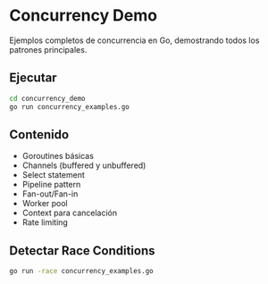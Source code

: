 # Concurrency Demo

Ejemplos completos de concurrencia en Go, demostrando todos los patrones principales.

## Ejecutar

```bash
cd concurrency_demo
go run concurrency_examples.go
```

## Contenido

- Goroutines básicas
- Channels (buffered y unbuffered)
- Select statement
- Pipeline pattern
- Fan-out/Fan-in
- Worker pool
- Context para cancelación
- Rate limiting

## Detectar Race Conditions

```bash
go run -race concurrency_examples.go
```